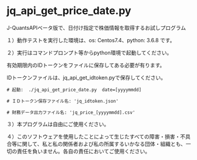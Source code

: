 # jq_api_get_price_date.py
J-QuantsAPIベータ版で、日付け指定で株価情報を取得するお試しプログラム

１）動作テストを実行した環境は、os: Centos7.4、python: 3.6.8 です。

２）実行はコマンドプロンプト等からpython環境で起動してください。
  
  有効期限内のIDトークンをファイルに保存してある必要が有ります。
  
  IDトークンファイルは、jq_api_get_idtoken.pyで保存してください。
    
    # 起動:  ./jq_api_get_price_date.py  date=[yyyymmdd]
      
    # ＩＤトークン保存ファイル名: 'jq_idtoken.json'
    
    # 財務データ出力ファイル名: 'jq_price_[yyyymmdd].csv'
    
３）本プログラムは自由にご使用ください。

４）このソフトウェアを使用したことによって生じたすべての障害・損害・不具合等に関して、私と私の関係者および私の所属するいかなる団体・組織とも、一切の責任を負いません。各自の責任においてご使用ください。
